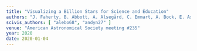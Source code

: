 ```yaml
---
title: "Visualizing a Billion Stars for Science and Education"
authors: "J. Faherty, B. Abbott, A. Alsegård, C. Emmart, A. Bock, E. Axelsson, A. Ynnerman, M. Acinapura"
scivis_authors: [ "alebo68", "andyn27" ]
venue: "American Astronomical Society meeting #235"
year: 2020
date: 2020-01-04
---
```

